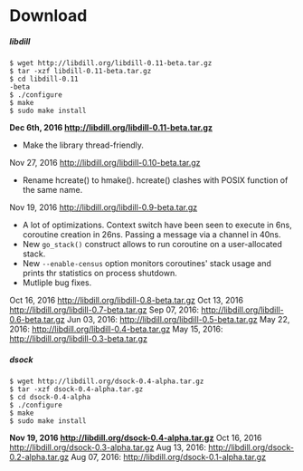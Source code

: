 
# Download

##### libdill

```
$ wget http://libdill.org/libdill-0.11-beta.tar.gz
$ tar -xzf libdill-0.11-beta.tar.gz 
$ cd libdill-0.11
-beta
$ ./configure
$ make
$ sudo make install
```

**Dec 6th, 2016 <http://libdill.org/libdill-0.11-beta.tar.gz>**

* Make the library thread-friendly.

Nov 27, 2016 <http://libdill.org/libdill-0.10-beta.tar.gz>

* Rename hcreate() to hmake(). hcreate() clashes with POSIX function of the same name.

Nov 19, 2016 <http://libdill.org/libdill-0.9-beta.tar.gz>

* A lot of optimizations. Context switch have been seen to execute in 6ns, coroutine creation in 26ns. Passing a message via a channel in 40ns.
* New `go_stack()` construct allows to run coroutine on a user-allocated stack. 
* New `--enable-census` option monitors coroutines' stack usage and prints thr statistics on process shutdown.
* Mutliple bug fixes.

Oct 16, 2016 <http://libdill.org/libdill-0.8-beta.tar.gz>
Oct 13, 2016 <http://libdill.org/libdill-0.7-beta.tar.gz>
Sep 07, 2016: <http://libdill.org/libdill-0.6-beta.tar.gz>
Jun 03, 2016: <http://libdill.org/libdill-0.5-beta.tar.gz>
May 22, 2016: <http://libdill.org/libdill-0.4-beta.tar.gz>
May 15, 2016: <http://libdill.org/libdill-0.3-beta.tar.gz>

##### dsock 

```
$ wget http://libdill.org/dsock-0.4-alpha.tar.gz
$ tar -xzf dsock-0.4-alpha.tar.gz 
$ cd dsock-0.4-alpha
$ ./configure
$ make
$ sudo make install
```

**Nov 19, 2016  <http://libdill.org/dsock-0.4-alpha.tar.gz>**
Oct 16, 2016  <http://libdill.org/dsock-0.3-alpha.tar.gz>
Aug 13, 2016: <http://libdill.org/dsock-0.2-alpha.tar.gz>
Aug 07, 2016: <http://libdill.org/dsock-0.1-alpha.tar.gz>


